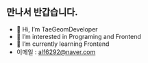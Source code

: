 ## 만나서 반갑습니다.

- 👋 Hi, I’m TaeGeomDeveloper
- 👀 I’m interested in Programing and Frontend
- 🌱 I’m currently learning Frontend
- 이메일 : alf6292@naver.com



